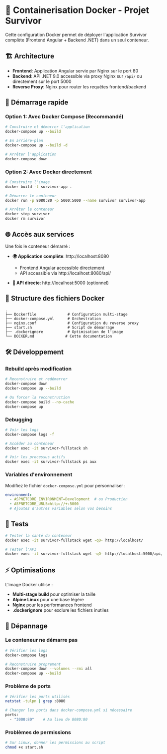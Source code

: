 # 🐳 Containerisation Docker - Projet Survivor

Cette configuration Docker permet de déployer l'application Survivor complète (Frontend Angular + Backend .NET) dans un seul conteneur.

## 🏗️ Architecture

- **Frontend**: Application Angular servie par Nginx sur le port 80
- **Backend**: API .NET 9.0 accessible via proxy Nginx sur `/api/` ou directement sur le port 5000
- **Reverse Proxy**: Nginx pour router les requêtes frontend/backend

## 🚀 Démarrage rapide

### Option 1: Avec Docker Compose (Recommandé)
```bash
# Construire et démarrer l'application
docker-compose up --build

# En arrière-plan
docker-compose up --build -d

# Arrêter l'application
docker-compose down
```

### Option 2: Avec Docker directement
```bash
# Construire l'image
docker build -t survivor-app .

# Démarrer le conteneur
docker run -p 8080:80 -p 5000:5000 --name survivor survivor-app

# Arrêter le conteneur
docker stop survivor
docker rm survivor
```

## 🌐 Accès aux services

Une fois le conteneur démarré :

- **🌍 Application complète**: http://localhost:8080
  - Frontend Angular accessible directement
  - API accessible via http://localhost:8080/api/

- **🔧 API directe**: http://localhost:5000 (optionnel)

## 📁 Structure des fichiers Docker

```
.
├── Dockerfile              # Configuration multi-stage
├── docker-compose.yml      # Orchestration
├── nginx.conf              # Configuration du reverse proxy
├── start.sh                # Script de démarrage
├── .dockerignore           # Optimisation de l'image
└── DOCKER.md              # Cette documentation
```

## 🛠️ Développement

### Rebuild après modification
```bash
# Reconstruire et redémarrer
docker-compose down
docker-compose up --build

# Ou forcer la reconstruction
docker-compose build --no-cache
docker-compose up
```

### Debugging
```bash
# Voir les logs
docker-compose logs -f

# Accéder au conteneur
docker exec -it survivor-fullstack sh

# Voir les processus actifs
docker exec -it survivor-fullstack ps aux
```

### Variables d'environnement

Modifiez le fichier `docker-compose.yml` pour personnaliser :

```yaml
environment:
  - ASPNETCORE_ENVIRONMENT=Development  # ou Production
  - ASPNETCORE_URLS=http://+:5000
  # Ajoutez d'autres variables selon vos besoins
```

## 🧪 Tests

```bash
# Tester la santé du conteneur
docker exec -it survivor-fullstack wget -qO- http://localhost/

# Tester l'API
docker exec -it survivor-fullstack wget -qO- http://localhost:5000/api/health
```

## ⚡ Optimisations

L'image Docker utilise :
- **Multi-stage build** pour optimiser la taille
- **Alpine Linux** pour une base légère
- **Nginx** pour les performances frontend
- **.dockerignore** pour exclure les fichiers inutiles

## 🐛 Dépannage

### Le conteneur ne démarre pas
```bash
# Vérifier les logs
docker-compose logs

# Reconstruire proprement
docker-compose down --volumes --rmi all
docker-compose up --build
```

### Problème de ports
```bash
# Vérifier les ports utilisés
netstat -tulpn | grep :8080

# Changer les ports dans docker-compose.yml si nécessaire
ports:
  - "3000:80"    # Au lieu de 8080:80
```

### Problèmes de permissions
```bash
# Sur Linux, donner les permissions au script
chmod +x start.sh
```

